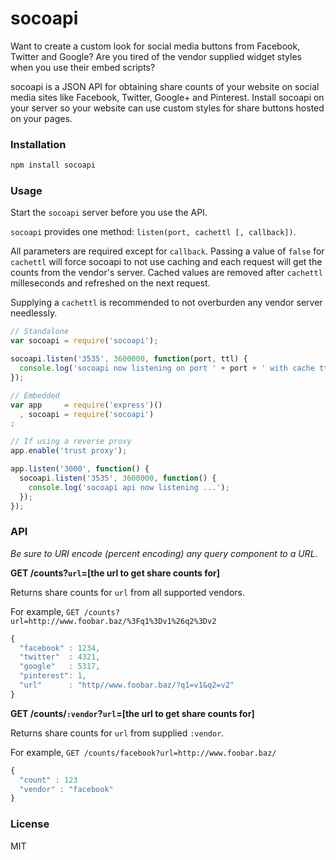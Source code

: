 socoapi
=======

Want to create a custom look for social media buttons from Facebook, Twitter and Google?  Are you tired of the vendor
supplied widget styles when you use their embed scripts?

socoapi is a JSON API for obtaining share counts of your website on social media sites like Facebook,
Twitter, Google+ and Pinterest.  Install socoapi on your server so your website can use custom styles for share
buttons hosted on your pages.

### Installation
```javascript
npm install socoapi
```
### Usage
Start the ```socoapi``` server before you use the API.

```socoapi``` provides one method: ```listen(port, cachettl [, callback])```.

All parameters are required except for ```callback```. Passing a value of ```false``` for ```cachettl``` will force socoapi to not use caching and each request will get the counts from the vendor's server. Cached values are removed after ```cachettl``` milleseconds and refreshed on the next request.

Supplying a ```cachettl``` is recommended to not overburden any vendor server needlessly.

```javascript
// Standalone
var socoapi = require('socoapi');

socoapi.listen('3535', 3600000, function(port, ttl) {
  console.log('socoapi now listening on port ' + port + ' with cache ttl of ' + ttl + ' ms');
});

// Embedded
var app     = require('express')()
  , socoapi = require('socoapi')
;

// If using a reverse proxy
app.enable('trust proxy');

app.listen('3000', function() {
  socoapi.listen('3535', 3600000, function() {
    console.log('socoapi api now listening ...');
  });
});

```

### API

*Be sure to URI encode (percent encoding) any query component to a URL*.

**GET /counts?```url```=[the url to get share counts for]**

Returns share counts for ```url``` from all supported vendors.

For example, ```GET /counts?url=http://www.foobar.baz/%3Fq1%3Dv1%26q2%3Dv2```

```javascript
{
  "facebook" : 1234,
  "twitter"  : 4321,
  "google"   : 5317,
  "pinterest": 1,
  "url"      : "http//www.foobar.baz/?q1=v1&q2=v2"
}
```

**GET /counts/```:vendor```?```url```=[the url to get share counts for]**

Returns share counts for ```url``` from supplied ```:vendor```.

For example, ```GET /counts/facebook?url=http://www.foobar.baz/```

```javascript
{
  "count" : 123
  "vendor" : "facebook"
}
```

### License

MIT

